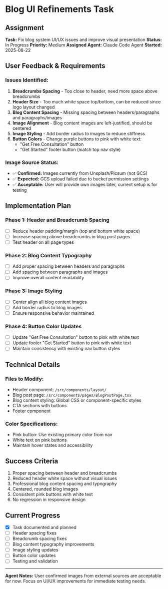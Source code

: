 # Blog UI Refinements Task

## Assignment
**Task:** Fix blog system UI/UX issues and improve visual presentation
**Status:** In Progress
**Priority:** Medium
**Assigned Agent:** Claude Code Agent
**Started:** 2025-08-22

## User Feedback & Requirements

### Issues Identified:
1. **Breadcrumbs Spacing** - Too close to header, need more space above breadcrumbs
2. **Header Size** - Too much white space top/bottom, can be reduced since logo layout changed
3. **Blog Content Spacing** - Missing spacing between headers/paragraphs and paragraphs/images
4. **Image Alignment** - Blog content images are left-justified, should be centered
5. **Image Styling** - Add border radius to images to reduce stiffness
6. **Button Colors** - Change purple buttons to pink with white text:
   - "Get Free Consultation" button
   - "Get Started" footer button (match top nav style)

### Image Source Status:
- ✅ **Confirmed:** Images currently from Unsplash/Picsum (not GCS)
- ✅ **Expected:** GCS upload failed due to bucket permission settings
- ✅ **Acceptable:** User will provide own images later, current setup is for testing

## Implementation Plan

### Phase 1: Header and Breadcrumb Spacing
- [ ] Reduce header padding/margin (top and bottom white space)
- [ ] Increase spacing above breadcrumbs in blog post pages
- [ ] Test header on all page types

### Phase 2: Blog Content Typography
- [ ] Add proper spacing between headers and paragraphs
- [ ] Add spacing between paragraphs and images
- [ ] Improve overall content readability

### Phase 3: Image Styling
- [ ] Center align all blog content images
- [ ] Add border radius to blog images
- [ ] Ensure responsive behavior maintained

### Phase 4: Button Color Updates
- [ ] Update "Get Free Consultation" button to pink with white text
- [ ] Update footer "Get Started" button to pink with white text
- [ ] Maintain consistency with existing nav button styles

## Technical Details

### Files to Modify:
- Header component: `/src/components/layout/`
- Blog post page: `/src/components/pages/BlogPostPage.tsx`
- Blog content styling: Global CSS or component-specific styles
- CTA sections with buttons
- Footer component

### Color Specifications:
- Pink button: Use existing primary color from nav
- White text on pink buttons
- Maintain hover states and accessibility

## Success Criteria
1. Proper spacing between header and breadcrumbs
2. Reduced header white space without visual issues
3. Professional blog content spacing and typography
4. Centered, rounded blog images
5. Consistent pink buttons with white text
6. No regression in responsive design

## Current Progress
- [x] Task documented and planned
- [ ] Header spacing fixes
- [ ] Breadcrumb spacing fixes  
- [ ] Blog content typography improvements
- [ ] Image styling updates
- [ ] Button color updates
- [ ] Testing and validation

---
**Agent Notes:** User confirmed images from external sources are acceptable for now. Focus on UI/UX improvements for immediate testing needs.